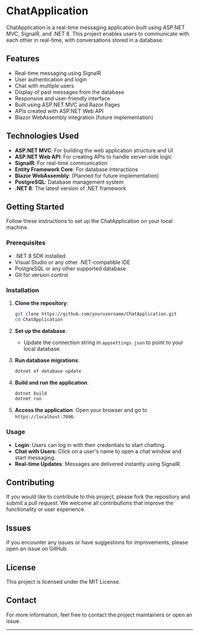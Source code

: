 # ChatApplication

ChatApplication is a real-time messaging application built using ASP.NET MVC, SignalR, and .NET 8. This project enables users to communicate with each other in real-time, with conversations stored in a database.

## Features

- Real-time messaging using SignalR
- User authentication and login
- Chat with multiple users
- Display of past messages from the database
- Responsive and user-friendly interface
- Built using ASP.NET MVC and Razor Pages
- APIs created with ASP.NET Web API
- Blazor WebAssembly integration (future implementation)

## Technologies Used

- **ASP.NET MVC**: For building the web application structure and UI
- **ASP.NET Web API**: For creating APIs to handle server-side logic
- **SignalR**: For real-time communication
- **Entity Framework Core**: For database interactions
- **Blazor WebAssembly**: (Planned for future implementation)
- **PostgreSQL**: Database management system
- **.NET 8**: The latest version of .NET framework

## Getting Started

Follow these instructions to set up the ChatApplication on your local machine.

### Prerequisites

- .NET 8 SDK installed
- Visual Studio or any other .NET-compatible IDE
- PostgreSQL or any other supported database
- Git for version control

### Installation

1. **Clone the repository**:
   ```bash
   git clone https://github.com/yourusername/ChatApplication.git
   cd ChatApplication
   ```

2. **Set up the database**:
   - Update the connection string in `appsettings.json` to point to your local database.

3. **Run database migrations**:
   ```bash
   dotnet ef database update
   ```

4. **Build and run the application**:
   ```bash
   dotnet build
   dotnet run
   ```

5. **Access the application**:
   Open your browser and go to `https://localhost:7096`.

### Usage

- **Login**: Users can log in with their credentials to start chatting.
- **Chat with Users**: Click on a user's name to open a chat window and start messaging.
- **Real-time Updates**: Messages are delivered instantly using SignalR.

## Contributing

If you would like to contribute to this project, please fork the repository and submit a pull request. We welcome all contributions that improve the functionality or user experience.

## Issues

If you encounter any issues or have suggestions for improvements, please open an issue on GitHub.

## License

This project is licensed under the MIT License.

## Contact

For more information, feel free to contact the project maintainers or open an issue.

---
